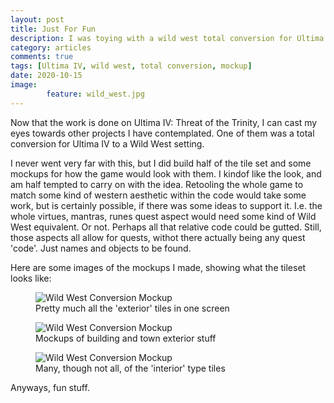 ```yaml
---
layout: post
title: Just For Fun
description: I was toying with a wild west total conversion for Ultima IV
category: articles
comments: true
tags: [Ultima IV, wild west, total conversion, mockup]
date: 2020-10-15
image: 
        feature: wild_west.jpg
---
```


Now that the work is done on Ultima IV: Threat of the Trinity, I can cast my eyes towards other projects I have contemplated. One of them was a total conversion for Ultima IV to a Wild West setting.

<!--more-->

I never went very far with this, but I did build half of the tile set and some mockups for how the game would look with them. I kindof like the look, and am half tempted to carry on with the idea. Retooling the whole game to match some kind of western aesthetic within the code would take some work, but is certainly possible, if there was some ideas to support it. I.e. the whole virtues, mantras, runes quest aspect would need some kind of Wild West equivalent. Or not. Perhaps all that relative code could be gutted. Still, those aspects all allow for quests, withot there actually being any quest 'code'. Just names and objects to be found.

Here are some images of the mockups I made, showing what the tileset looks like:

<figure>
	<img class="ScrollRev" alt="Wild West Conversion Mockup" data-tilt src="{{ site.url }}/images/wildwestmockup.jpg" />
	<figcaption>Pretty much all the 'exterior' tiles in one screen</figcaption>
</figure>

<figure>
	<img class="ScrollRev" alt="Wild West Conversion Mockup" data-tilt src="{{ site.url }}/images/wildwestmockup2.jpg" />
	<figcaption>Mockups of building and town exterior stuff</figcaption>
</figure>

<figure>
	<img class="ScrollRev" alt="Wild West Conversion Mockup" data-tilt src="{{ site.url }}/images/wildwestmockup3.jpg" />
	<figcaption>Many, though not all, of the 'interior' type tiles</figcaption>
</figure>

Anyways, fun stuff. 